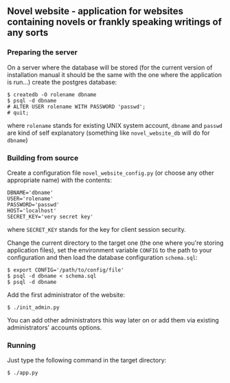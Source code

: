 ## Novel website - application for websites containing novels or frankly speaking writings of any sorts

### Preparing the server
On a server where the database will be stored (for the current version of installation manual it should be the same with the one where the application is run...) create the postgres database:
```
$ createdb -O rolename dbname
$ psql -d dbname
# ALTER USER rolename WITH PASSWORD 'passwd';
# quit;
```
where `rolename` stands for existing UNIX system account, `dbname` and `passwd` are kind of self explanatory (something like `novel_website_db` will do for `dbname`)

### Building from source
Create a configuration file `novel_website_config.py` (or choose any other appropriate name) with the contents:
```
DBNAME='dbname'
USER='rolename'
PASSWORD='passwd'
HOST='localhost'
SECRET_KEY='very secret key'
```
where `SECRET_KEY` stands for the key for client session security.

Change the current directory to the target one (the one where you're storing application files), set the environment variable `CONFIG` to the path to your configuration and then load the database configuration `schema.sql`:
```
$ export CONFIG='/path/to/config/file'
$ psql -d dbname < schema.sql
$ psql -d dbname
```

Add the first administrator of the website:
```
$ ./init_admin.py
```

You can add other administrators this way later on
or add them via existing administrators' accounts options.

### Running
Just type the following command in the target directory:
```
$ ./app.py
```
